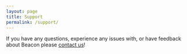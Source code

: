 ```yaml
---
layout: page
title: Support
permalink: /support/
---
```


If you have any questions, experience any issues with, or have feedback about Beacon please [contact us](mailto:beacon-app@googlegroups.com)!
